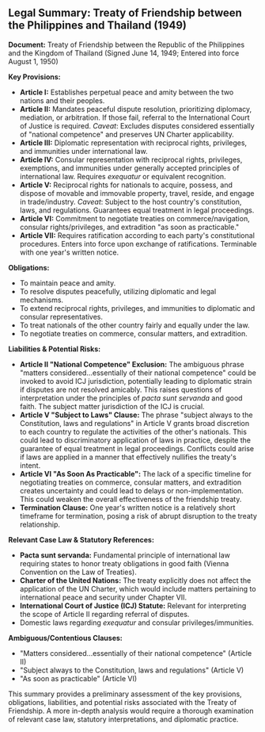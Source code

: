 ## Legal Summary: Treaty of Friendship between the Philippines and Thailand (1949)

**Document:** Treaty of Friendship between the Republic of the Philippines and the Kingdom of Thailand (Signed June 14, 1949; Entered into force August 1, 1950)

**Key Provisions:**

*   **Article I:** Establishes perpetual peace and amity between the two nations and their peoples.
*   **Article II:** Mandates peaceful dispute resolution, prioritizing diplomacy, mediation, or arbitration. If those fail, referral to the International Court of Justice is required. *Caveat*: Excludes disputes considered essentially of "national competence" and preserves UN Charter applicability.
*   **Article III:** Diplomatic representation with reciprocal rights, privileges, and immunities under international law.
*   **Article IV:** Consular representation with reciprocal rights, privileges, exemptions, and immunities under generally accepted principles of international law. Requires *exequatur* or equivalent recognition.
*   **Article V:** Reciprocal rights for nationals to acquire, possess, and dispose of movable and immovable property, travel, reside, and engage in trade/industry. *Caveat*: Subject to the host country's constitution, laws, and regulations. Guarantees equal treatment in legal proceedings.
*   **Article VI:** Commitment to negotiate treaties on commerce/navigation, consular rights/privileges, and extradition "as soon as practicable."
*   **Article VII:** Requires ratification according to each party's constitutional procedures. Enters into force upon exchange of ratifications. Terminable with one year's written notice.

**Obligations:**

*   To maintain peace and amity.
*   To resolve disputes peacefully, utilizing diplomatic and legal mechanisms.
*   To extend reciprocal rights, privileges, and immunities to diplomatic and consular representatives.
*   To treat nationals of the other country fairly and equally under the law.
*   To negotiate treaties on commerce, consular matters, and extradition.

**Liabilities & Potential Risks:**

*   **Article II "National Competence" Exclusion:** The ambiguous phrase "matters considered...essentially of their national competence" could be invoked to avoid ICJ jurisdiction, potentially leading to diplomatic strain if disputes are not resolved amicably. This raises questions of interpretation under the principles of *pacta sunt servanda* and good faith. The subject matter jurisdiction of the ICJ is crucial.
*   **Article V "Subject to Laws" Clause:** The phrase "subject always to the Constitution, laws and regulations" in Article V grants broad discretion to each country to regulate the activities of the other's nationals. This could lead to discriminatory application of laws in practice, despite the guarantee of equal treatment in legal proceedings. Conflicts could arise if laws are applied in a manner that effectively nullifies the treaty's intent.
*   **Article VI "As Soon As Practicable":** The lack of a specific timeline for negotiating treaties on commerce, consular matters, and extradition creates uncertainty and could lead to delays or non-implementation. This could weaken the overall effectiveness of the friendship treaty.
*   **Termination Clause:** One year's written notice is a relatively short timeframe for termination, posing a risk of abrupt disruption to the treaty relationship.

**Relevant Case Law & Statutory References:**

*   **Pacta sunt servanda:** Fundamental principle of international law requiring states to honor treaty obligations in good faith (Vienna Convention on the Law of Treaties).
*   **Charter of the United Nations:** The treaty explicitly does not affect the application of the UN Charter, which would include matters pertaining to international peace and security under Chapter VII.
*   **International Court of Justice (ICJ) Statute:** Relevant for interpreting the scope of Article II regarding referral of disputes.
*   Domestic laws regarding *exequatur* and consular privileges/immunities.

**Ambiguous/Contentious Clauses:**

*   "Matters considered...essentially of their national competence" (Article II)
*   "Subject always to the Constitution, laws and regulations" (Article V)
*   "As soon as practicable" (Article VI)

This summary provides a preliminary assessment of the key provisions, obligations, liabilities, and potential risks associated with the Treaty of Friendship. A more in-depth analysis would require a thorough examination of relevant case law, statutory interpretations, and diplomatic practice.
